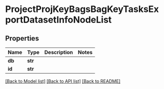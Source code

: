 # ProjectProjKeyBagsBagKeyTasksExportDatasetInfoNodeList

## Properties
Name | Type | Description | Notes
------------ | ------------- | ------------- | -------------
**db** | **str** |  | 
**id** | **str** |  | 

[[Back to Model list]](../README.md#documentation-for-models) [[Back to API list]](../README.md#documentation-for-api-endpoints) [[Back to README]](../README.md)


